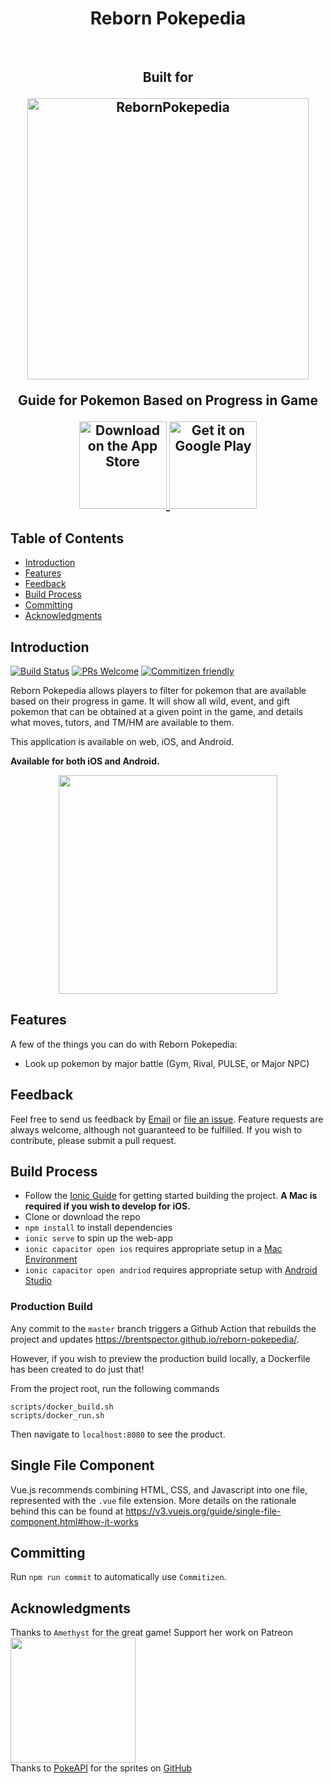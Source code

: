<h1 align="center"> Reborn Pokepedia </h1> <br>
<h2 align="center">Built for</h@> <br>
<p align="center">
  <a href="https://www.rebornevo.com/">
    <img alt="RebornPokepedia" title="RebornPokepedia" src="https://www.rebornevo.com/images/pr/rebornsmall.png" width="450">
  </a>
</p>

<p align="center">Guide for Pokemon Based on Progress in Game</p>

<p align="center">
  <a href="https://img3.stockfresh.com/files/k/kikkerdirk/m/81/4759970_stock-photo-coming-soon.jpg">
    <img alt="Download on the App Store" title="App Store" src="http://i.imgur.com/0n2zqHD.png" width="140">
  </a>

  <a href="https://img3.stockfresh.com/files/k/kikkerdirk/m/81/4759970_stock-photo-coming-soon.jpg">
    <img alt="Get it on Google Play" title="Google Play" src="http://i.imgur.com/mtGRPuM.png" width="140">
  </a>
</p>

<!-- START doctoc generated TOC please keep comment here to allow auto update -->
<!-- DON'T EDIT THIS SECTION, INSTEAD RE-RUN doctoc TO UPDATE -->

## Table of Contents

- [Introduction](#introduction)
- [Features](#features)
- [Feedback](#feedback)
- [Build Process](#build-process)
- [Committing](#committing)
- [Acknowledgments](#acknowledgments)

<!-- END doctoc generated TOC please keep comment here to allow auto update -->

## Introduction

[![Build Status](https://img.shields.io/travis/gitpoint/git-point.svg?style=flat-square)](https://travis-ci.org/gitpoint/git-point)
[![PRs Welcome](https://img.shields.io/badge/PRs-welcome-brightgreen.svg?style=flat-square)](http://makeapullrequest.com)
[![Commitizen friendly](https://img.shields.io/badge/commitizen-friendly-brightgreen.svg?style=flat-square)](http://commitizen.github.io/cz-cli/)

Reborn Pokepedia allows players to filter for pokemon that are available based on their progress in game. It will show all wild, event, and gift pokemon that can be obtained at a given point in the game, and details what moves, tutors, and TM/HM are available to them.

This application is available on web, iOS, and Android.

**Available for both iOS and Android.**

<p align="center">
  <img src = "https://img3.stockfresh.com/files/k/kikkerdirk/m/81/4759970_stock-photo-coming-soon.jpg" width=350>
</p>

## Features

A few of the things you can do with Reborn Pokepedia:

- Look up pokemon by major battle (Gym, Rival, PULSE, or Major NPC)

## Feedback

Feel free to send us feedback by [Email](brent.spector@yahoo.com) or [file an issue](https://github.com/brentspector/reborn-pokepedia/issues/new). Feature requests are always welcome, although not guaranteed to be fulfilled. If you wish to contribute, please submit a pull request.

## Build Process

- Follow the [Ionic Guide](https://ionicframework.com/docs/intro/environment) for getting started building the project. **A Mac is required if you wish to develop for iOS.**
- Clone or download the repo
- `npm install` to install dependencies
- `ionic serve` to spin up the web-app
- `ionic capacitor open ios` requires appropriate setup in a [Mac Environment](https://ionicframework.com/docs/developing/ios)
- `ionic capacitor open andriod` requires appropriate setup with [Android Studio](https://ionicframework.com/docs/developing/android)

### Production Build

Any commit to the `master` branch triggers a Github Action that rebuilds the project and updates https://brentspector.github.io/reborn-pokepedia/.

However, if you wish to preview the production build locally, a Dockerfile has been created to do just that!

From the project root, run the following commands

```
scripts/docker_build.sh
scripts/docker_run.sh
```

Then navigate to `localhost:8080` to see the product.

## Single File Component

Vue.js recommends combining HTML, CSS, and Javascript into one file, represented with the `.vue` file extension. More details on the rationale behind this can be found at https://v3.vuejs.org/guide/single-file-component.html#how-it-works

## Committing

Run `npm run commit` to automatically use `Commitizen`.

## Acknowledgments

Thanks to `Amethyst` for the great game!
Support her work on Patreon
<br>
<a href="https://www.patreon.com/amethystvl">
<img src="https://www.licographics.com/wp-content/uploads/2020/07/become_a_patron_button@2x-300x71.png" width=200>
</a>
<br>
Thanks to [PokeAPI](https://pokeapi.co) for the sprites on [GitHub](https://github.com/PokeAPI/sprites/tree/master/sprites/pokemon/other/official-artwork)
